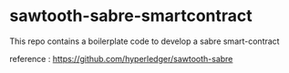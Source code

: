 # sawtooth-sabre-smartcontract
This repo contains a boilerplate code to develop a sabre smart-contract

reference : https://github.com/hyperledger/sawtooth-sabre
